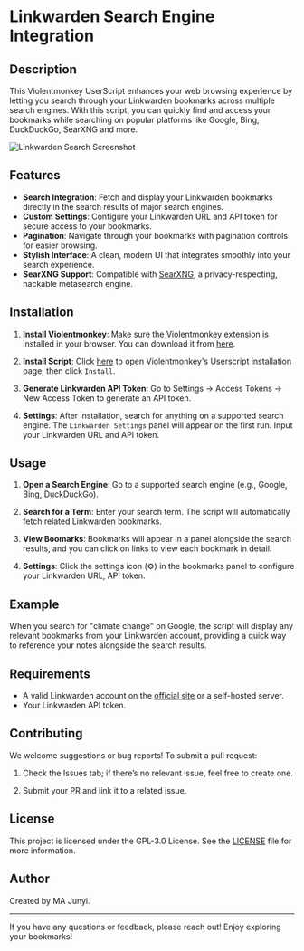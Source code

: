 # Linkwarden Search Engine Integration

## Description

This Violentmonkey UserScript enhances your web browsing experience by letting you search through your Linkwarden bookmarks across multiple search engines. With this script, you can quickly find and access your bookmarks while searching on popular platforms like Google, Bing, DuckDuckGo, SearXNG and more.

![Linkwarden Search Screenshot](https://cdn.jsdelivr.net/gh/mjysci/imgs@master/blog/linkwardenSearch_screenshot.png)

## Features

- **Search Integration**: Fetch and display your Linkwarden bookmarks directly in the search results of major search engines.
- **Custom Settings**: Configure your Linkwarden URL and API token for secure access to your bookmarks.
- **Pagination**: Navigate through your bookmarks with pagination controls for easier browsing.
- **Stylish Interface**: A clean, modern UI that integrates smoothly into your search experience.
- **SearXNG Support**: Compatible with [SearXNG](https://github.com/searxng/searxng), a privacy-respecting, hackable metasearch engine.

## Installation

1. **Install Violentmonkey**: Make sure the Violentmonkey extension is installed in your browser. You can download it from [here](https://violentmonkey.github.io/).

2. **Install Script**: Click [here](https://github.com/mjysci/linkwarden-search/raw/refs/heads/main/linkwardenSearch.user.js) to open Violentmonkey's Userscript installation page, then click `Install`.

3. **Generate Linkwarden API Token**: Go to Settings -> Access Tokens -> New Access Token to generate an API token.

4. **Settings**: After installation, search for anything on a supported search engine. The `Linkwarden Settings` panel will appear on the first run. Input your Linkwarden URL and API token.

## Usage

1. **Open a Search Engine**: Go to a supported search engine (e.g., Google, Bing, DuckDuckGo).

2. **Search for a Term**: Enter your search term. The script will automatically fetch related Linkwarden bookmarks.

3. **View Boomarks**: Bookmarks will appear in a panel alongside the search results, and you can click on links to view each bookmark in detail.

4. **Settings**: Click the settings icon (⚙️) in the bookmarks panel to configure your Linkwarden URL, API token.

## Example

When you search for "climate change" on Google, the script will display any relevant bookmarks from your Linkwarden account, providing a quick way to reference your notes alongside the search results.

## Requirements

- A valid Linkwarden account on the [official site](https://linkwarden.app/) or a self-hosted server.
- Your Linkwarden API token.

## Contributing

We welcome suggestions or bug reports! To submit a pull request:

1. Check the Issues tab; if there’s no relevant issue, feel free to create one.

2. Submit your PR and link it to a related issue.

## License

This project is licensed under the GPL-3.0 License. See the [LICENSE](https://github.com/mjysci/linkwarden-search/blob/main/LICENSE) file for more information.

## Author

Created by MA Junyi.

---

If you have any questions or feedback, please reach out! Enjoy exploring your bookmarks!
